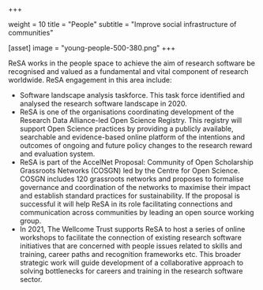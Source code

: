  +++

weight = 10
title = "People"
subtitle = "Improve social infrastructure of communities"

[asset]
image = "young-people-500-380.png"
+++

ReSA works in the people space to achieve the aim of research software be recognised and valued as a fundamental and vital component of research worldwide. ReSA engagement in this area include:

 * Software landscape analysis taskforce. This task force identified and analysed the research software landscape in 2020. 
 * ReSA is one of the organisations coordinating development of the Research Data Alliance-led Open Science Registry. This registry will support Open Science practices by providing a publicly available, searchable and evidence-based online platform of the intentions and outcomes of ongoing and future policy changes to the research reward and evaluation system.
 * ReSA is part of the AccelNet Proposal: Community of Open Scholarship Grassroots Networks (COSGN) led by the Centre for Open Science. COSGN includes 120 grassroots networks and proposes to formalise governance and coordination of the networks to maximise their impact and establish standard practices for sustainability. If the proposal is successful it will help ReSA in its role facilitating connections and communication across communities by leading an open source working group.
 * In 2021, The Wellcome Trust supports ReSA to host a series of online workshops to facilitate the connection of existing research software initiatives that are concerned with people issues related to skills and training, career paths and recognition frameworks etc. This broader strategic work will guide development of a collaborative approach to solving bottlenecks for careers and training in the research software sector.
